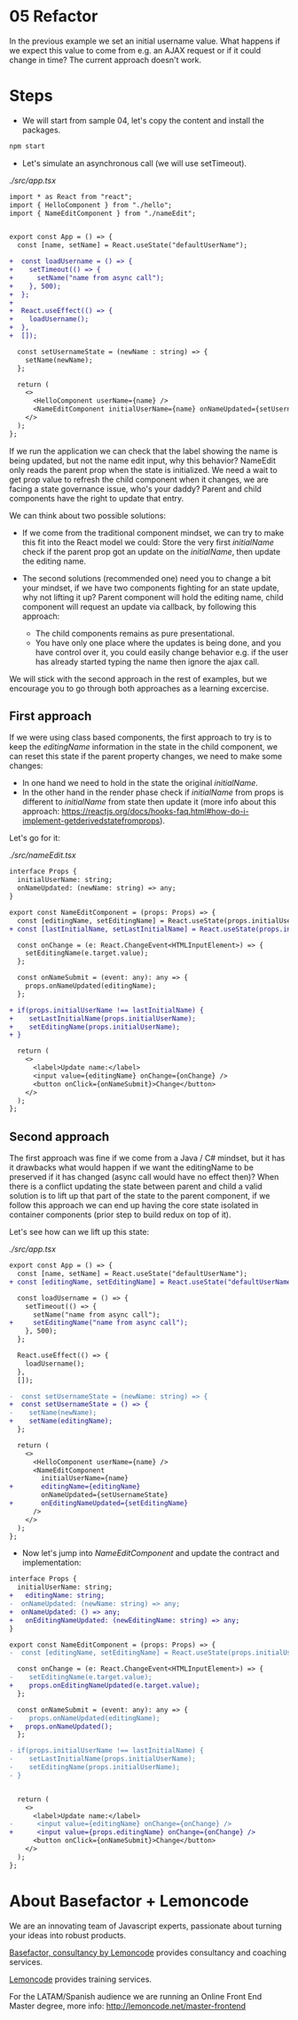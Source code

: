 # 05 Refactor

In the previous example we set an initial username value. What happens if we expect this value to come from e.g. an AJAX request or if it could change in time? The current approach doesn't work.

# Steps

- We will start from sample 04, let's copy the content and install the packages.

```bash
npm start
```

- Let's simulate an asynchronous call (we will use setTimeout).

_./src/app.tsx_

```diff
import * as React from "react";
import { HelloComponent } from "./hello";
import { NameEditComponent } from "./nameEdit";


export const App = () => {
  const [name, setName] = React.useState("defaultUserName");

+  const loadUsername = () => {
+    setTimeout(() => {
+      setName("name from async call");
+    }, 500);
+  };
+
+  React.useEffect(() => {
+    loadUsername();
+  },
+  []);

  const setUsernameState = (newName : string) => {
    setName(newName);
  };

  return (
    <>
      <HelloComponent userName={name} />
      <NameEditComponent initialUserName={name} onNameUpdated={setUsernameState} />
    </>
  );
};
```

If we run the application we can check that the label showing the name is being updated, but not
the name edit input, why this behavior? NameEdit only reads the parent prop when the state is initialized.
We need a wait to get prop value to refresh the child component when it changes, we are facing a state governance
issue, who's your daddy? Parent and child components have the right to update that entry.

We can think about two possible solutions:

- If we come from the traditional component mindset, we can try to make this fit into the React model we could: Store the very first _initialName_ check if the parent prop got an update on the _initialName_, then update the editing name.

- The second solutions (recommended one) need you to change a bit your mindset, if we have two components fighting
  for an state update, why not lifting it up? Parent component will hold the editing name, child component will
  request an update via callback, by following this approach:

  - The child components remains as pure presentational.
  - You have only one place where the updates is being done, and you have control over it, you could easily change behavior
    e.g. if the user has already started typing the name then ignore the ajax call.

We will stick with the second approach in the rest of examples, but we encourage you to go through both approaches as
a learning excercise.

## First approach

If we were using class based components, the first approach to try is to keep the _editingName_
information in the state in the child component, we can reset this state if the parent property changes, we need to make some changes:

- In one hand we need to hold in the state the original _initialName_.
- In the other hand in the render phase check if _initialName_ from props is different
  to _initialName_ from state then update it (more info about this approach: https://reactjs.org/docs/hooks-faq.html#how-do-i-implement-getderivedstatefromprops).

Let's go for it:

_./src/nameEdit.tsx_

```diff
interface Props {
  initialUserName: string;
  onNameUpdated: (newName: string) => any;
}

export const NameEditComponent = (props: Props) => {
  const [editingName, setEditingName] = React.useState(props.initialUserName);
+ const [lastInitialName, setLastInitialName] = React.useState(props.initialUserName);

  const onChange = (e: React.ChangeEvent<HTMLInputElement>) => {
    setEditingName(e.target.value);
  };

  const onNameSubmit = (event: any): any => {
    props.onNameUpdated(editingName);
  };

+ if(props.initialUserName !== lastInitialName) {
+    setLastInitialName(props.initialUserName);
+    setEditingName(props.initialUserName);
+ }

  return (
    <>
      <label>Update name:</label>
      <input value={editingName} onChange={onChange} />
      <button onClick={onNameSubmit}>Change</button>
    </>
  );
};
```

## Second approach

The first approach was fine if we come from a Java / C# mindset, but it has it drawbacks
what would happen if we want the editingName to be preserved if it has changed (async call
would have no effect then)? When there is a conflict updating the state between parent and child
a valid solution is to lift up that part of the state to the parent component, if we follow
this approach we can end up having the core state isolated in container components (prior step
to build redux on top of it).

Let's see how can we lift up this state:

_./src/app.tsx_

```diff
export const App = () => {
  const [name, setName] = React.useState("defaultUserName");
+ const [editingName, setEditingName] = React.useState("defaultUserName");

  const loadUsername = () => {
    setTimeout(() => {
      setName("name from async call");
+     setEditingName("name from async call");
    }, 500);
  };

  React.useEffect(() => {
    loadUsername();
  },
  []);

-  const setUsernameState = (newName: string) => {
+  const setUsernameState = () => {
-    setName(newName);
+    setName(editingName);
  };

  return (
    <>
      <HelloComponent userName={name} />
      <NameEditComponent
        initialUserName={name}
+       editingName={editingName}
        onNameUpdated={setUsernameState}
+       onEditingNameUpdated={setEditingName}
      />
    </>
  );
};
```

- Now let's jump into _NameEditComponent_ and update the contract and
  implementation:

```diff
interface Props {
  initialUserName: string;
+   editingName: string;
-  onNameUpdated: (newName: string) => any;
+  onNameUpdated: () => any;
+   onEditingNameUpdated: (newEditingName: string) => any;
}
```

```diff
export const NameEditComponent = (props: Props) => {
-  const [editingName, setEditingName] = React.useState(props.initialUserName);

  const onChange = (e: React.ChangeEvent<HTMLInputElement>) => {
-    setEditingName(e.target.value);
+    props.onEditingNameUpdated(e.target.value);
  };

  const onNameSubmit = (event: any): any => {
-    props.onNameUpdated(editingName);
+   props.onNameUpdated();
  };

- if(props.initialUserName !== lastInitialName) {
-    setLastInitialName(props.initialUserName);
-    setEditingName(props.initialUserName);
- }


  return (
    <>
      <label>Update name:</label>
-      <input value={editingName} onChange={onChange} />
+      <input value={props.editingName} onChange={onChange} />
      <button onClick={onNameSubmit}>Change</button>
    </>
  );
};
```

# About Basefactor + Lemoncode

We are an innovating team of Javascript experts, passionate about turning your ideas into robust products.

[Basefactor, consultancy by Lemoncode](http://www.basefactor.com) provides consultancy and coaching services.

[Lemoncode](http://lemoncode.net/services/en/#en-home) provides training services.

For the LATAM/Spanish audience we are running an Online Front End Master degree, more info: http://lemoncode.net/master-frontend
